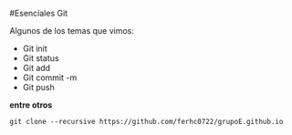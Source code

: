 #Esenciales Git

<p>
Algunos de los temas que vimos:
<p>

- Git init
- Git status
- Git add 
- Git commit -m
- Git push 

**entre otros**
```
git clone --recursive https://github.com/ferhc0722/grupoE.github.io 
```
